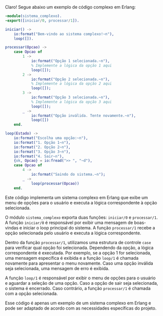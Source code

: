 Claro! Segue abaixo um exemplo de código complexo em Erlang:

```erlang
-module(sistema_complexo).
-export([iniciar/0, processar/1]).

iniciar() ->
    io:format("Bem-vindo ao sistema complexo!~n"),
    loop([]).

processar(Opcao) ->
    case Opcao of
        1 ->
            io:format("Opção 1 selecionada.~n"),
            % Implemente a lógica da opção 1 aqui
            loop([]);
        2 ->
            io:format("Opção 2 selecionada.~n"),
            % Implemente a lógica da opção 2 aqui
            loop([]);
        3 ->
            io:format("Opção 3 selecionada.~n"),
            % Implemente a lógica da opção 3 aqui
            loop([]);
        _ ->
            io:format("Opção inválida. Tente novamente.~n"),
            loop([])
    end.

loop(Estado) ->
    io:format("Escolha uma opção:~n"),
    io:format("1. Opção 1~n"),
    io:format("2. Opção 2~n"),
    io:format("3. Opção 3~n"),
    io:format("4. Sair~n"),
    {ok, Opcao} = io:fread(">> ", "~d"),
    case Opcao of
        4 ->
            io:format("Saindo do sistema.~n");
        _ ->
            loop(processar(Opcao))
    end.
```

Este código implementa um sistema complexo em Erlang que exibe um menu de opções para o usuário e executa a lógica correspondente à opção selecionada. 

O módulo `sistema_complexo` exporta duas funções: `iniciar/0` e `processar/1`. A função `iniciar/0` é responsável por exibir uma mensagem de boas-vindas e iniciar o loop principal do sistema. A função `processar/1` recebe a opção selecionada pelo usuário e executa a lógica correspondente.

Dentro da função `processar/1`, utilizamos uma estrutura de controle `case` para verificar qual opção foi selecionada. Dependendo da opção, a lógica correspondente é executada. Por exemplo, se a opção 1 for selecionada, uma mensagem específica é exibida e a função `loop/1` é chamada novamente para apresentar o menu novamente. Caso uma opção inválida seja selecionada, uma mensagem de erro é exibida.

A função `loop/1` é responsável por exibir o menu de opções para o usuário e aguardar a seleção de uma opção. Caso a opção de sair seja selecionada, o sistema é encerrado. Caso contrário, a função `processar/1` é chamada com a opção selecionada.

Esse código é apenas um exemplo de um sistema complexo em Erlang e pode ser adaptado de acordo com as necessidades específicas do projeto.
